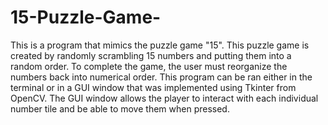 # 15-Puzzle-Game-

This is a program that mimics the puzzle game "15".  This puzzle game is created by randomly scrambling 15 numbers 
and putting them into a random order. To complete the game, the user must reorganize the numbers back into
numerical order. This program can be ran either in the terminal or in a GUI window that was implemented 
using Tkinter from OpenCV. The GUI window allows the player to interact with each individual number tile 
and be able to move them when pressed.
